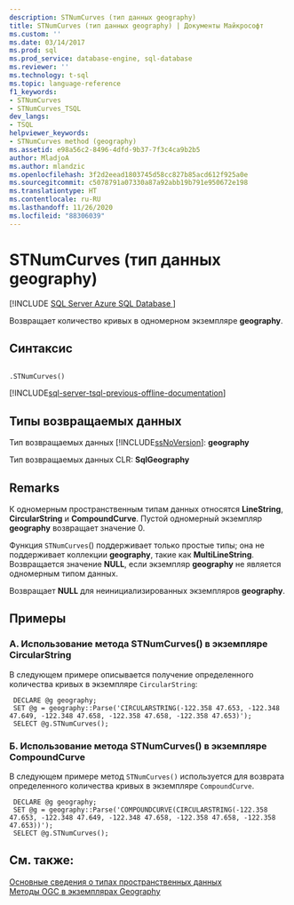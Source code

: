 ```yaml
---
description: STNumCurves (тип данных geography)
title: STNumCurves (тип данных geography) | Документы Майкрософт
ms.custom: ''
ms.date: 03/14/2017
ms.prod: sql
ms.prod_service: database-engine, sql-database
ms.reviewer: ''
ms.technology: t-sql
ms.topic: language-reference
f1_keywords:
- STNumCurves
- STNumCurves_TSQL
dev_langs:
- TSQL
helpviewer_keywords:
- STNumCurves method (geography)
ms.assetid: e98a56c2-8496-4dfd-9b37-7f3c4ca9b2b5
author: MladjoA
ms.author: mlandzic
ms.openlocfilehash: 3f2d2eead1803745d58cc827b85acd612f925a0e
ms.sourcegitcommit: c5078791a07330a87a92abb19b791e950672e198
ms.translationtype: HT
ms.contentlocale: ru-RU
ms.lasthandoff: 11/26/2020
ms.locfileid: "88306039"
---
```

# <a name="stnumcurves-geography-data-type"></a>STNumCurves (тип данных geography)
[!INCLUDE [SQL Server Azure SQL Database ](../../includes/applies-to-version/sql-asdb.md)]

  Возвращает количество кривых в одномерном экземпляре **geography**.  
  
## <a name="syntax"></a>Синтаксис  
  
```  
  
.STNumCurves()  
```  
  
[!INCLUDE[sql-server-tsql-previous-offline-documentation](../../includes/sql-server-tsql-previous-offline-documentation.md)]

## <a name="return-types"></a>Типы возвращаемых данных
 Тип возвращаемых данных [!INCLUDE[ssNoVersion](../../includes/ssnoversion-md.md)]: **geography**  
  
 Тип возвращаемых данных CLR: **SqlGeography**  
  
## <a name="remarks"></a>Remarks  
 К одномерным пространственным типам данных относятся **LineString**, **CircularString** и **CompoundCurve**. Пустой одномерный экземпляр **geography** возвращает значение 0.  
  
 Функция `STNumCurves`() поддерживает только простые типы; она не поддерживает коллекции **geography**, такие как **MultiLineString**. Возвращается значение **NULL**, если экземпляр **geography** не является одномерным типом данных.  
  
 Возвращает **NULL** для неинициализированных экземпляров **geography**.  
  
## <a name="examples"></a>Примеры  
  
### <a name="a-using-stnumcurves-on-a-circularstring-instance"></a>A. Использование метода STNumCurves() в экземпляре CircularString  
 В следующем примере описывается получение определенного количества кривых в экземпляре `CircularString`:  
  
```
 DECLARE @g geography; 
 SET @g = geography::Parse('CIRCULARSTRING(-122.358 47.653, -122.348 47.649, -122.348 47.658, -122.358 47.658, -122.358 47.653)');  
 SELECT @g.STNumCurves();
 ```  
  
### <a name="b-using-stnumcurves-on-a-compoundcurve-instance"></a>Б. Использование метода STNumCurves() в экземпляре CompoundCurve  
 В следующем примере метод `STNumCurves()` используется для возврата определенного количества кривых в экземпляре `CompoundCurve`.  
  
```
 DECLARE @g geography;  
 SET @g = geography::Parse('COMPOUNDCURVE(CIRCULARSTRING(-122.358 47.653, -122.348 47.649, -122.348 47.658, -122.358 47.658, -122.358 47.653))');  
 SELECT @g.STNumCurves();
 ```  
  
## <a name="see-also"></a>См. также:  
 [Основные сведения о типах пространственных данных](../../relational-databases/spatial/spatial-data-types-overview.md)   
 [Методы OGC в экземплярах Geography](../../t-sql/spatial-geography/ogc-methods-on-geography-instances.md)  
  
  
